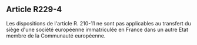 Article R229-4
----
Les dispositions de l'article R. 210-11 ne sont pas applicables au transfert du
siège d'une société européenne immatriculée en France dans un autre Etat membre
de la Communauté européenne.
